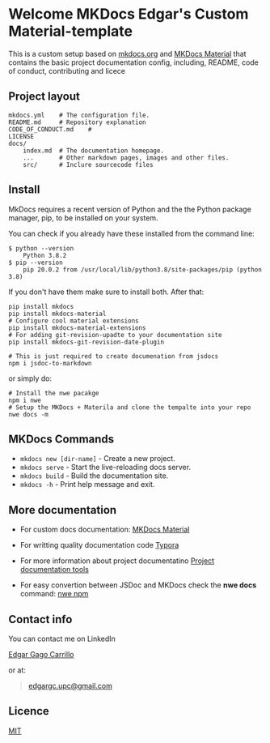 # Welcome MKDocs Edgar's Custom Material-template

This is a custom setup based on [mkdocs.org](https://www.mkdocs.org) and [MKDocs Material](https://squidfunk.github.io/mkdocs-material/)  that contains the basic project documentation config, including, README, code of conduct, contributing and licece


## Project layout

    mkdocs.yml    # The configuration file.
    README.md     # Repository explanation
    CODE_OF_CONDUCT.md    # 
    LICENSE
    docs/
        index.md  # The documentation homepage.
        ...       # Other markdown pages, images and other files.
        src/      # Inclure sourcecode files       


## Install

MkDocs requires a recent version of Python and the the Python package manager, pip, to be installed on your system.

You can check if you already have these installed from the command line:

``` shell
$ python --version
    Python 3.8.2
$ pip --version
    pip 20.0.2 from /usr/local/lib/python3.8/site-packages/pip (python 3.8)
```

If you don't have them make sure to install both. After that: 


``` shell
pip install mkdocs
pip install mkdocs-material 
# Configure cool material extensions
pip install mkdocs-material-extensions  
# For adding git-revision-upadte to your documentation site 
pip install mkdocs-git-revision-date-plugin

# This is just required to create documenation from jsdocs
npm i jsdoc-to-markdown 
```

or simply do:

``` shell
# Install the nwe pacakge
npm i nwe 
# Setup the MKDocs + Materila and clone the tempalte into your repo
nwe docs -m 
```


## MKDocs Commands 

* `mkdocs new [dir-name]` - Create a new project.
* `mkdocs serve` - Start the live-reloading docs server.
* `mkdocs build` - Build the documentation site.
* `mkdocs -h` - Print help message and exit.


## More documentation

- For custom docs documentation: [MKDocs Material](https://squidfunk.github.io/mkdocs-material/)

- For writting quality documentation code [Typora](https://typora.io)

- For more information about project documentatino [Project documentation tools](https://www.altexsoft.com/blog/business/technical-documentation-in-software-development-types-best-practices-and-tools/)

- For easy convertion between JSDoc and MKDocs check the **nwe docs** command: [nwe npm](https://www.npmjs.com/package/nwe)


## Contact info 

You can contact me on LinkedIn

[Edgar Gago Carrillo](https://www.linkedin.com/in/edgargagocarrillo/)

or at:

> edgargc.upc@gmail.com

## Licence 

[MIT](https://opensource.org/licenses/MIT)
